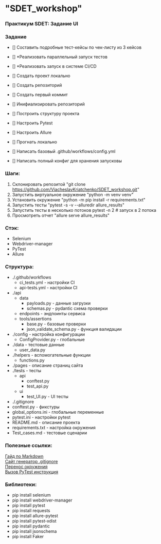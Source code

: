 # "SDET_workshop"
### Практикум SDET: Задание UI
### Задание

- [] Составить подробные тест-кейсы по чек-листу из 3 кейсов
- [] *Реализовать параллельный запуск тестов
- [] *Реализовать запуск в системе CI/CD  
  
- [] Создать проект локально
- [] Создать репозиторий
- [] Создать первый коммит
- [] Инифиализировать репозиторий
- [] Построить структуру проекта
- [] Настроить Pytest
- [] Настроить Allure
- [] Прогнать локально
- [] Написать базовый .github/workflows/config.yml
- [] Написать полный конфиг для хранения запусковы

### Шаги:
1. Склонировать репозитой "git clone https://github.com/ViacheslavKriatchenko/SDET_workshop.git"
2. Запустить виртуальное окружение "python -m venv venv"
3. Установить окружение "python -m pip install -r requirements.txt"
4. Запустить тесты "pytest -s -v --alluredir allure_results"
5. Запустить тесты в несколько потоков pytest -n 2  # запуск в 2 потока
6. Просмотреть отчет "allure serve allure_results"

### Стэк:
- Selenium
- Webdriver-manager
- PyTest
- Allure

### Структура:
- ./.github/workflows
    - ci_tests.yml - настройки CI
    - api-tests.yml - настройки CI
- ./api
    - data
        - payloads.py - данные загрузки
        - schemas.py - pydantic схема проверки
    - endpoints - эндпоинты сервиса
    - tools/assertions
        - base.py - базовые проверки
        - json_validate_schema.py - функция валидации
- ./config - настройка конфигурации
    - ConfigProvider.py - глобальные 
- ./data - тестовые данные
    - user_data.py
- ./helpers - вспомогательные функции
    - functions.py
- ./pages - описание страниц сайта
- ./tests - тесты
    - api
        - conftest.py
        - test_api.py
    - ui
        - test_UI.py - UI тесты
- ./.gitignore
- conftest.py - фикстуры
- global_options.ini - глобальные переменные
- pytest.ini - настройки pytest
- README.md - описание проекта
- requirements.txt - настройка окружения
- Test_cases.md - тестовые сценарии

### Полезные ссылки:
[Гайд по Markdown](https://www.markdownguide.org/basic-syntax/)  
[Сайт генератор .gitignore](https://www.toptal.com/developers/gitignore)  
[Перенос окружения](https://pip.pypa.io/en/stable/cli/pip_freeze/)  
[Вызов PyTest инструкция](https://pytest-docs-ru.readthedocs.io/ru/latest/usage.html)

### Библиотеки:
- pip install selenium
- pip install webdriver-manager
- pip install pytest
- pip install requests
- pip install allure-pytest
- pip install pytest-xdist
- pip install pydantic
- pip install jsonschema
- pip install Faker